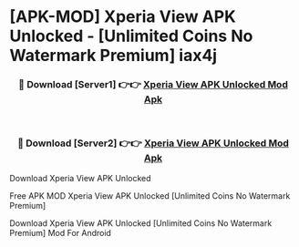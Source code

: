 # [APK-MOD] Xperia View APK Unlocked - [Unlimited Coins No Watermark Premium] iax4j



<div align="center">
<h3>🔴 Download [Server1] 👉👉 <a href="https://momento.my/?title=Xperia_View_APK_Unlocked">Xperia View APK Unlocked Mod Apk</a></h3><br>

<h3>🔴 Download [Server2] 👉👉 <a href="https://momento.my/?title=Xperia_View_APK_Unlocked">Xperia View APK Unlocked Mod Apk</a></h3>
</div>



Download Xperia View APK Unlocked 

Free APK MOD Xperia View APK Unlocked [Unlimited Coins No Watermark Premium]

Download Xperia View APK Unlocked [Unlimited Coins No Watermark Premium] Mod For Android
